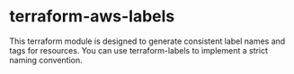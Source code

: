 # terraform-aws-labels
This terraform module is designed to generate consistent label names and tags for resources. You can use terraform-labels to implement a strict naming convention.
